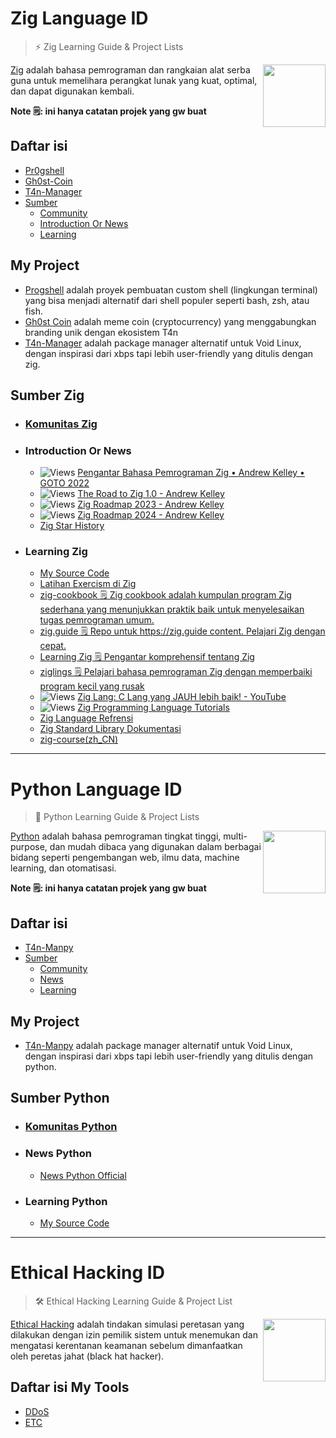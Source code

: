 # Zig Language ID

> ⚡ Zig Learning Guide & Project Lists

[<img src="https://ziglang.org/zig-logo-light.svg" align="right" width="100">](https://ziglang.org)

[Zig](https://ziglang.org/) adalah bahasa pemrograman dan rangkaian alat serba guna untuk memelihara perangkat lunak yang kuat, optimal, dan dapat digunakan kembali.

**Note 🗒️: ini hanya catatan projek yang gw buat**

## Daftar isi

- [Pr0gshell](#my-project)
- [Gh0st-Coin](#my-project)
- [T4n-Manager](#my-project)
- [Sumber](#sumber-zig)
  - [Community](https://github.com/ziglang/zig/wiki/Community)
  - [Introduction Or News](#introduction-or-news)
  - [Learning](#learning-zig)
 
## My Project
- [Progshell](https://github.com/t4ngh0st/pr0gshell) adalah proyek pembuatan custom shell (lingkungan terminal) yang bisa menjadi alternatif dari shell populer seperti bash, zsh, atau fish.
- [Gh0st Coin](https://github.com/t4ngh0st/Gh0st-Coin) adalah meme coin (cryptocurrency) yang menggabungkan branding unik dengan ekosistem T4n
- [T4n-Manager](https://github.com/t4ngh0st/T4n-Manager) adalah package manager alternatif untuk Void Linux, dengan inspirasi dari xbps tapi lebih user-friendly yang ditulis dengan zig.

## Sumber Zig

- ### [Komunitas Zig](https://github.com/ziglang/zig/wiki/Community)

- ### Introduction Or News
  - ![Views](https://img.shields.io/youtube/views/YXrb-DqsBNU)
  [Pengantar Bahasa Pemrograman Zig • Andrew Kelley • GOTO 2022](https://www.youtube.com/watch?v=YXrb-DqsBNU) 
  - ![Views](https://img.shields.io/youtube/views/Gv2I7qTux7g)
  [The Road to Zig 1.0 - Andrew Kelley](https://www.youtube.com/watch?v=Gv2I7qTux7g) 
  - ![Views](https://img.shields.io/youtube/views/AqDdWEiSwMM)
  [Zig Roadmap 2023 - Andrew Kelley](https://www.youtube.com/watch?v=AqDdWEiSwMM)
  - ![Views](https://img.shields.io/youtube/views/5eL_LcxwwHg)
  [Zig Roadmap 2024 - Andrew Kelley](https://www.youtube.com/watch?v=5eL_LcxwwHg)
  - [Zig Star History](https://star-history.com/#ziglang/zig&Date)

- ### Learning Zig
  - [My Source Code](https://github.com/t4ngh0st/source-zig)
  - [Latihan Exercism di Zig](https://exercism.org/tracks/zig)
  - [zig-cookbook 🗒️ Zig cookbook adalah kumpulan program Zig sederhana yang menunjukkan praktik baik untuk menyelesaikan tugas pemrograman umum.](https://github.com/zigcc/zig-cookbook)
  - [zig.guide 🗒️ Repo untuk https://zig.guide content. Pelajari Zig dengan cepat.](https://github.com/Sobeston/zig.guide)
  - [Learning Zig 🗒️ Pengantar komprehensif tentang Zig](https://www.openmymind.net/learning_zig/)
  - [ziglings 🗒️ Pelajari bahasa pemrograman Zig dengan memperbaiki program kecil yang rusak](https://ziglings.org)
  - ![Views](https://img.shields.io/youtube/views/J6ZxxnSp_fY)
    [Zig Lang: C Lang yang JAUH lebih baik! - YouTube](https://www.youtube.com/watch?v=J6ZxxnSp_fY) 
  - ![Views](https://img.shields.io/youtube/views/fQ08HMZLbCw)
  [Zig Programming Language Tutorials](https://www.youtube.com/watch?v=fQ08HMZLbCw&list=PLRMNjZSQLv5iGpjubyzlWYcGqiTPVyK3s)
  - [Zig Language Refrensi](https://ziglang.org/documentation/master/)
  - [Zig Standard Library Dokumentasi](https://ziglang.org/documentation/master/std/)
  - [zig-course(zh_CN)](https://zigcc.github.io/zig-course/)
 
---

# Python Language ID

> 🐍 Python Learning Guide & Project Lists

[<img src="https://upload.wikimedia.org/wikipedia/commons/6/6b/Python_logo_%28icon_only%29.svg" align="right" width="100">](https://www.python.org/)

[Python](https://www.python.org/) adalah
bahasa pemrograman tingkat tinggi, multi-purpose, dan mudah dibaca yang digunakan dalam berbagai bidang seperti pengembangan web, ilmu data, machine learning, dan otomatisasi.

**Note 🗒️: ini hanya catatan projek yang gw buat**

## Daftar isi

- [T4n-Manpy](my-project)
- [Sumber](#sumber-python)
  - [Community](https://www.python.org/community/)
  - [News](#news-python)
  - [Learning](#learning-python)

## My Project
- [T4n-Manpy](https://github.com/t4ngh0st/T4n-Manpy) adalah package manager alternatif untuk Void Linux, dengan inspirasi dari xbps tapi lebih user-friendly yang ditulis dengan python.

## Sumber Python

- ### [Komunitas Python](https://www.python.org/community/)

- ### News Python
  - [News Python Official](https://www.python.org/blogs/)

- ### Learning Python
  - [My Source Code](https://github.com/t4ngh0st/source-python)

---

# Ethical Hacking ID

> 🛠️ Ethical Hacking Learning Guide & Project List

[<img src="https://cdn.pixabay.com/photo/2014/04/03/00/39/guy-fawkes-308973_960_720.png" align="right" width="100">](https://www.geeksforgeeks.org/ethical-hacking/ethical-hacking-tutorial/)

[Ethical Hacking](https://www.geeksforgeeks.org/ethical-hacking/ethical-hacking-tutorial/) adalah tindakan simulasi peretasan yang dilakukan dengan izin pemilik sistem untuk menemukan dan mengatasi kerentanan keamanan sebelum dimanfaatkan oleh peretas jahat (black hat hacker).

## Daftar isi My Tools

- [DDoS](#)
- [ETC](#)

